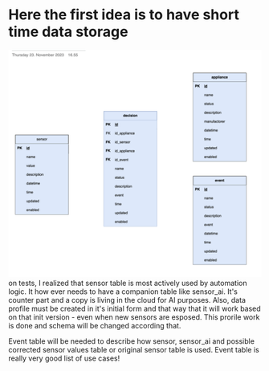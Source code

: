 # Here the first idea is to have short time data storage

![alt text](image.png)
on tests, I realized that sensor table is most actively used by automation logic. It how ever needs to have a companion table like sensor_ai. It's counter part and a copy is living in the cloud for AI purposes. 
Also, data profile must be created in it's initial form and that way that it will work based on that init version - even when new sensors are esposed.
This prorile work is done and schema will be changed according that. 

Event table will be needed to describe how sensor, sensor_ai and possible corrected sensor values table or original sensor table is used. Event table is really very good list of use cases!
